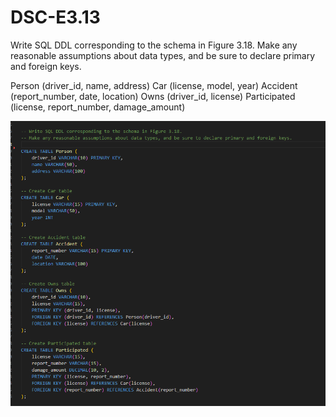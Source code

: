# DSC-E3.13


Write SQL DDL corresponding to the schema in Figure 3.18.
Make any reasonable assumptions about data types, and be sure to declare primary and foreign keys.

Person (driver_id, name, address)
Car (license, model, year)
Accident (report_number, date, location)
Owns (driver_id, license)
Participated (license, report_number, damage_amount)


![alt text](image.png)